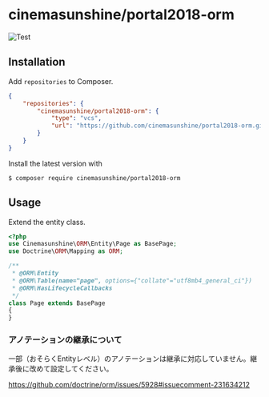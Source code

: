 # cinemasunshine/portal2018-orm

![Test](https://github.com/cinemasunshine/portal2018-orm/workflows/Test/badge.svg)

## Installation

Add `repositories` to Composer.

```json
{
    "repositories": {
        "cinemasunshine/portal2018-orm": {
            "type": "vcs",
            "url": "https://github.com/cinemasunshine/portal2018-orm.git"
        }
    }
}
```

Install the latest version with

```console
$ composer require cinemasunshine/portal2018-orm
```

## Usage

Extend the entity class.

```php
<?php
use Cinemasunshine\ORM\Entity\Page as BasePage;
use Doctrine\ORM\Mapping as ORM;

/**
 * @ORM\Entity
 * @ORM\Table(name="page", options={"collate"="utf8mb4_general_ci"})
 * @ORM\HasLifecycleCallbacks
 */
class Page extends BasePage
{
}
```

### アノテーションの継承について

一部（おそらくEntityレベル）のアノテーションは継承に対応していません。継承後に改めて設定してください。

https://github.com/doctrine/orm/issues/5928#issuecomment-231634212
